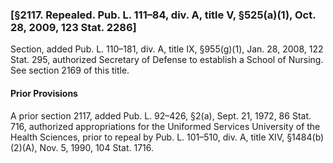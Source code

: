 ### [§2117. Repealed. Pub. L. 111–84, div. A, title V, §525(a)(1), Oct. 28, 2009, 123 Stat. 2286] ###

Section, added Pub. L. 110–181, div. A, title IX, §955(g)(1), Jan. 28, 2008, 122 Stat. 295, authorized Secretary of Defense to establish a School of Nursing. See section 2169 of this title.

#### Prior Provisions ####

A prior section 2117, added Pub. L. 92–426, §2(a), Sept. 21, 1972, 86 Stat. 716, authorized appropriations for the Uniformed Services University of the Health Sciences, prior to repeal by Pub. L. 101–510, div. A, title XIV, §1484(b)(2)(A), Nov. 5, 1990, 104 Stat. 1716.